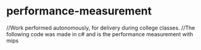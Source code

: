 # performance-measurement

//Work performed autonomously, for delivery during college classes.
//The following code was made in c# and is the performance measurement with mips
